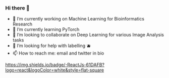 ### Hi there 👋

- 🔭 I’m currently working on Machine Learning for Bioinformatics Research
- 🌱 I’m currently learning PyTorch
- 👯 I’m looking to collaborate on Deep Learning for various Image Analysis tasks
- 🤔 I’m looking for help with labelling 🫐
- 📫 How to reach me: email and twitter in bio

https://img.shields.io/badge/-ReactJs-61DAFB?logo=react&logoColor=white&style=flat-square
